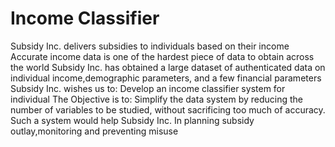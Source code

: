 # Income Classifier
 Subsidy Inc. delivers subsidies to individuals based on their income
 Accurate income data is one of the hardest piece of data to obtain across the world
 Subsidy Inc. has obtained a large dataset of authenticated data on individual income,demographic parameters, and a few financial parameters
 Subsidy Inc. wishes us to:
          Develop an income classifier system for individual
The Objective is to:
          Simplify the data system by reducing the number of variables to be studied, without sacrificing too much of accuracy. Such a system would help Subsidy Inc. In planning subsidy outlay,monitoring and preventing misuse

